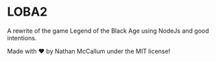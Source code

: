 LOBA2
=====

A rewrite of the game Legend of the Black Age using NodeJs and good intentions.

Made with :heart: by Nathan McCallum under the MIT license!
